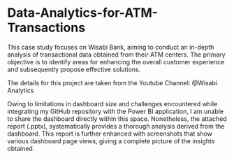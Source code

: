# Data-Analytics-for-ATM-Transactions

This case study focuses on Wisabi Bank, aiming to conduct an in-depth analysis of transactional data obtained from their ATM centers. The primary objective is to identify areas for enhancing the overall customer experience and subsequently propose effective solutions.

The details for this project are taken from the Youtube Channel: @Wisabi Analytics

Owing to limitations in dashboard size and challenges encountered while integrating my GitHub repository with the Power BI application, I am unable to share the dashboard directly within this space. Nonetheless, the attached report (.pptx), systematically provides a thorough analysis derived from the dashboard. This report is further enhanced with screenshots that show various dashboard page views, giving a complete picture of the insights obtained.

